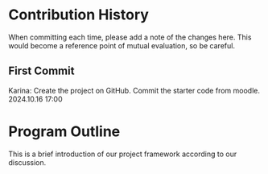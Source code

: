 # Contribution History #
When committing each time, please add a note of the changes here. This would become a reference point of mutual evaluation, so be careful.

First Commit 
----------
Karina: Create the project on GitHub. Commit the starter code from moodle.
2024.10.16 17:00





# Program Outline #
This is a brief introduction of our project framework according to our discussion.
